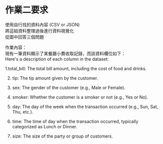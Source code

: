 作業二要求
===
使用自行找的資料內容 (CSV or JSON)  
將這組資料整理過後進行資料視覺化  
從圖中回答三個問題  

作業內容：  
現有一筆資料顯示了某餐廳小費收取記錄，而該資料欄位如下：  
Here's a description of each column in the dataset:  
  
1.total_bill: The total bill amount, including the cost of food and drinks.  
  
2. tip: The tip amount given by the customer.  
  
3. sex: The gender of the customer (e.g., Male or Female).  
  
4. smoker: Whether the customer is a smoker or not (e.g., Yes or No).  
  
5. day: The day of the week when the transaction occurred (e.g., Sun, Sat, Thu, etc.).  
  
6. time: The time of day when the transaction occurred, typically categorized as Lunch or Dinner.  
  
7. size: The size of the party or group of customers.  
